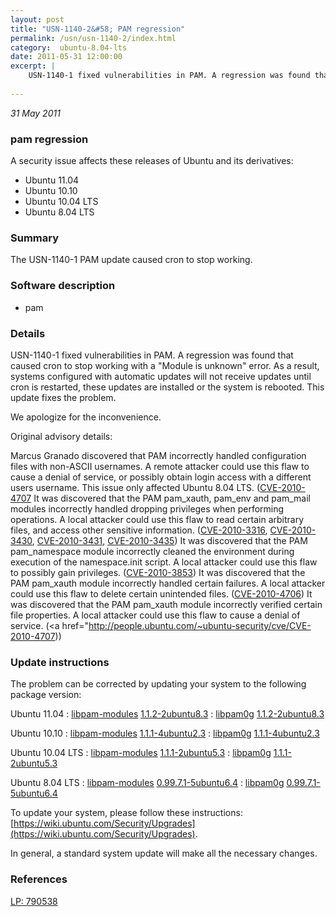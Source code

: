 ```yaml
---
layout: post
title: "USN-1140-2&#58; PAM regression"
permalink: /usn/usn-1140-2/index.html
category:  ubuntu-8.04-lts
date: 2011-05-31 12:00:00
excerpt: |
    USN-1140-1 fixed vulnerabilities in PAM. A regression was found that caused  cron to stop working with a &quot;Module is unknown&quot; error. As a result, systems  configured with automatic updates will not receive updates until cron is restarted, these updates are installed or the system is rebooted. This update fixes the problem.
    
--- 
```

 
 

*31 May 2011*

### pam regression

A security issue affects these releases of Ubuntu and its derivatives:

* Ubuntu 11.04
* Ubuntu 10.10
* Ubuntu 10.04 LTS
* Ubuntu 8.04 LTS

### Summary

The USN-1140-1 PAM update caused cron to stop working. 

### Software description

* pam 

### Details

USN-1140-1 fixed vulnerabilities in PAM. A regression was found that caused cron to stop working with a &quot;Module is unknown&quot; error. As a result, systems configured with automatic updates will not receive updates until cron is restarted, these updates are installed or the system is rebooted. This update fixes the problem.

We apologize for the inconvenience.

Original advisory details:

 Marcus Granado discovered that PAM incorrectly handled configuration files with non-ASCII usernames. A remote attacker could use this flaw to cause a denial of service, or possibly obtain login access with a different users username. This issue only affected Ubuntu 8.04 LTS. ([CVE-2010-4707](http://people.ubuntu.com/~ubuntu-security/cve/CVE-2009-0887">CVE-2009-0887</a>) It was discovered that the PAM pam_xauth, pam_env and pam_mail modules incorrectly handled dropping privileges when performing operations. A local attacker could use this flaw to read certain arbitrary files, and access other sensitive information. (<a href="http://people.ubuntu.com/~ubuntu-security/cve/CVE-2010-3316">CVE-2010-3316</a>, <a href="http://people.ubuntu.com/~ubuntu-security/cve/CVE-2010-3430">CVE-2010-3430</a>, <a href="http://people.ubuntu.com/~ubuntu-security/cve/CVE-2010-3431">CVE-2010-3431</a>, <a href="http://people.ubuntu.com/~ubuntu-security/cve/CVE-2010-3435">CVE-2010-3435</a>) It was discovered that the PAM pam_namespace module incorrectly cleaned the environment during execution of the namespace.init script. A local attacker could use this flaw to possibly gain privileges. (<a href="http://people.ubuntu.com/~ubuntu-security/cve/CVE-2010-3853">CVE-2010-3853</a>) It was discovered that the PAM pam_xauth module incorrectly handled certain failures. A local attacker could use this flaw to delete certain unintended files. (<a href="http://people.ubuntu.com/~ubuntu-security/cve/CVE-2010-4706">CVE-2010-4706</a>) It was discovered that the PAM pam_xauth module incorrectly verified certain file properties. A local attacker could use this flaw to cause a denial of service. (<a href="http://people.ubuntu.com/~ubuntu-security/cve/CVE-2010-4707)) 

### Update instructions

The problem can be corrected by updating your system to the following package version:

Ubuntu 11.04
 : [libpam-modules](https://launchpad.net/ubuntu/+source/pam) <span> [1.1.2-2ubuntu8.3](https://launchpad.net/ubuntu/+source/pam/1.1.2-2ubuntu8.3) </span> 
 : [libpam0g](https://launchpad.net/ubuntu/+source/pam) <span> [1.1.2-2ubuntu8.3](https://launchpad.net/ubuntu/+source/pam/1.1.2-2ubuntu8.3) </span> 

Ubuntu 10.10
 : [libpam-modules](https://launchpad.net/ubuntu/+source/pam) <span> [1.1.1-4ubuntu2.3](https://launchpad.net/ubuntu/+source/pam/1.1.1-4ubuntu2.3) </span> 
 : [libpam0g](https://launchpad.net/ubuntu/+source/pam) <span> [1.1.1-4ubuntu2.3](https://launchpad.net/ubuntu/+source/pam/1.1.1-4ubuntu2.3) </span> 

Ubuntu 10.04 LTS
 : [libpam-modules](https://launchpad.net/ubuntu/+source/pam) <span> [1.1.1-2ubuntu5.3](https://launchpad.net/ubuntu/+source/pam/1.1.1-2ubuntu5.3) </span> 
 : [libpam0g](https://launchpad.net/ubuntu/+source/pam) <span> [1.1.1-2ubuntu5.3](https://launchpad.net/ubuntu/+source/pam/1.1.1-2ubuntu5.3) </span> 

Ubuntu 8.04 LTS
 : [libpam-modules](https://launchpad.net/ubuntu/+source/pam) <span> [0.99.7.1-5ubuntu6.4](https://launchpad.net/ubuntu/+source/pam/0.99.7.1-5ubuntu6.4) </span> 
 : [libpam0g](https://launchpad.net/ubuntu/+source/pam) <span> [0.99.7.1-5ubuntu6.4](https://launchpad.net/ubuntu/+source/pam/0.99.7.1-5ubuntu6.4) </span> 

To update your system, please follow these instructions: [https://wiki.ubuntu.com/Security/Upgrades](https://wiki.ubuntu.com/Security/Upgrades).

In general, a standard system update will make all the necessary changes. 

### References

 
 [LP: 790538](https://launchpad.net/bugs/790538)
 

